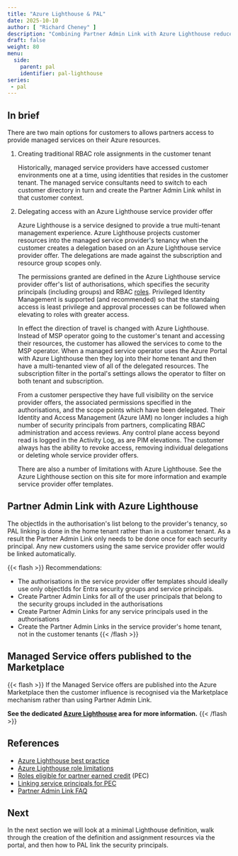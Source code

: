 ```yaml
---
title: "Azure Lighthouse & PAL"
date: 2025-10-10
author: [ "Richard Cheney" ]
description: "Combining Partner Admin Link with Azure Lighthouse reduces some of the administrative overhead. How does it differ compared to more traditional PAL configurations?"
draft: false
weight: 80
menu:
  side:
    parent: pal
    identifier: pal-lighthouse
series:
 - pal
---
```


## In brief

There are two main options for customers to allows partners access to provide managed services on their Azure resources.

1. Creating traditional RBAC role assignments in the customer tenant

    Historically, managed service providers have accessed customer environments one at a time, using identities that resides in the customer tenant. The managed service consultants need to switch to each customer directory in turn and create the Partner Admin Link whilst in that customer context.

1. Delegating access with an Azure Lighthouse service provider offer

    Azure Lighthouse is a service designed to provide a true multi-tenant management experience. Azure Lighthouse projects customer resources into the managed service provider's tenancy when the customer creates a delegation based on an Azure Lighthouse service provider offer. The delegations are made against the subscription and resource group scopes only.

    The permissions granted are defined in the Azure Lighthouse service provider offer's list of authorisations, which specifies the security principals (including groups) and RBAC [roles](https://docs.microsoft.com/azure/lighthouse/concepts/tenants-users-roles#role-support-for-azure-lighthouse). Privileged Identity Management is supported (and recommended) so that the standaing access is least privilege and approval processes can be followed when elevating to roles with greater access.

    In effect the direction of travel is changed with Azure Lighthouse. Instead of MSP operator going to the customer's tenant and accessing their resources, the customer has allowed the services to come to the MSP operator. When a managed service operator uses the Azure Portal with Azure Lighthouse then they log into their home tenant and then have a multi-tenanted view of all of the delegated resources. The subscription filter in the portal's settings allows the operator to filter on both tenant and subscription.

    From a customer perspective they have full visibility on the service provider offers, the associated permissions specified in the authorisations, and the scope points which have been delegated. Their Identity and Access Management (Azure IAM) no longer includes a high number of security principals from partners, complicating RBAC administration and access reviews. Any control plane access beyond read is logged in the Activity Log, as are PIM elevations. The customer always has the ability to revoke access, removing individual delegations or deleting whole service provider offers.

    There are also a number of limitations with Azure Lighthouse. See the Azure Lighthouse section on this site for more information and example service provider offer templates.

## Partner Admin Link with Azure Lighthouse

The objectIds in the authorisation's list belong to the provider's tenancy, so PAL linking is done in the home tenant rather than in a customer tenant. As a result the Partner Admin Link only needs to be done once for each security principal. Any new customers using the same service provider offer would be linked automatically.

{{< flash >}}
Recommendations:

- The authorisations in the service provider offer templates should ideally use only objectIds for Entra security groups and service principals.
- Create Partner Admin Links for all of the user principals that belong to the security groups included in the authorisations
- Create Partner Admin Links for any service principals used in the authorisations
- Create the Partner Admin Links in the service provider's home tenant, not in the customer tenants
{{< /flash >}}

## Managed Service offers published to the Marketplace

{{< flash >}}
If the Managed Service offers are published into the Azure Marketplace then the customer influence is recognised via the Marketplace mechanism rather than using Partner Admin Link.

**See the dedicated [Azure Lighthouse](/lighthouse) area for more information.**
{{< /flash >}}

## References

- [Azure Lighthouse best practice](https://docs.microsoft.com/azure/lighthouse/concepts/tenants-users-roles#best-practices-for-defining-users-and-roles)
- [Azure Lighthouse role limitations](https://docs.microsoft.com/azure/lighthouse/concepts/tenants-users-roles#role-support-for-azure-lighthouse)
- [Roles eligible for partner earned credit](https://docs.microsoft.com/partner-center/azure-roles-perms-pec) (PEC)
- [Linking service principals for PEC](https://docs.microsoft.com/azure/lighthouse/how-to/partner-earned-credit)
- [Partner Admin Link FAQ](https://docs.microsoft.com/azure/cost-management-billing/manage/link-partner-id#frequently-asked-questions)

## Next

In the next section we will look at a minimal Lighthouse definition, walk through the creation of the definition and assignment resources via the portal, and then how to PAL link the security principals.
